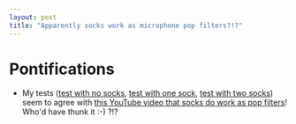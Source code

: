 ```yaml
---
layout: post
title: "Apparently socks work as microphone pop filters?!?"
---
```


# Pontifications

* My tests ([test with no socks](https://www.rolandmicroblog.com/2020/04/27/no-pop-filter.html), [test with one sock](https://www.rolandmicroblog.com/2020/04/27/sock-pop-filter.html), [test with two socks](https://www.rolandmicroblog.com/2020/04/27/191724.html)) seem to agree with [this YouTube video that socks do work as pop filters](https://www.youtube.com/watch?v=GN03wwXiS3k)! Who'd have thunk it :-) ?!?

